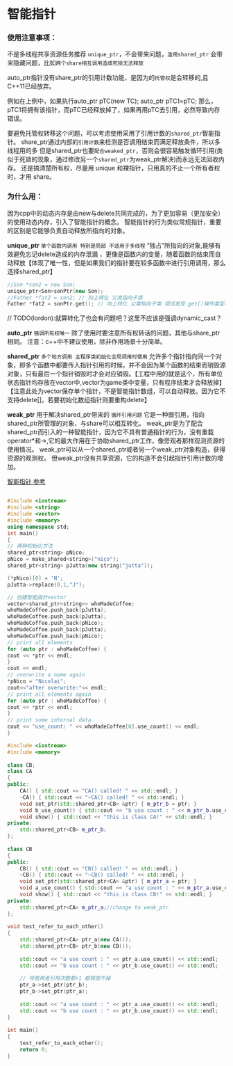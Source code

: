 # 智能指针

### 使用注意事项：
不是多线程共享资源任务推荐 `unique_ptr`，不会带来问题，`滥用shared_ptr` 会带来隐藏问题，比如`两个share相互调用造成死锁无法释放`

auto_ptr指针没有share_ptr的引用计数功能，是因为的`托管权`是会转移的,且C++11已经放弃。

例如在上例中，如果执行auto_ptr<TC> pTC(new TC);   auto_ptr<TC> pTC1=pTC;
那么，pTC1将拥有该指针，而pTC已经释放掉了，如果再用pTC去引用，必然导致内存错误。

要避免托管权转移这个问题，可以考虑使用采用了引用计数的`shared_ptr`智能指针。
share_ptr通过内部的`引用计数`来检测是否调用结束而满足释放条件，所以多线程用的多
但是shared_ptr也要`配合weaked_ptr`，否则会很容易触发循环引用(类似于死锁的现象，通过修改另一个`shared_ptr`为weak_ptr解决)而永远无法回收内存。
还是搞清楚所有权，尽量用 unique 和裸指针，只用真的不止一个所有者权时，才用 share。



### 为什么用：
因为cpp中的动态内存是由new与delete共同完成的，为了更加容易（更加安全）的使用动态内存，引入了智能指针的概念。
智能指针的行为类似常规指针，重要的区别是它能够负责自动释放所指向的对象。


**unique_ptr**  `单个函数内调用 特别是局部 不适用于多线程`
“独占”所指向的对象,能够有效避免忘记delete造成的内存泄漏 ，更像是函数内的变量，随着函数的结束而自动释放【体现了唯一性，但是如果我们的指针要在较多函数中进行引用调用，那么选择shared_ptr】
```cpp 继承类的向上转化使用智能指针进行操作
//Son *son2 = new Son;
unique_ptr<Son>sonPtr(new Son);
//Father *fat2 = son2; // 向上转化 父类指向子类
Father *fat2 = sonPtr.get(); // 向上转化 父类指向子类 调试发现.get()操作类型与son2相同
```
// TODO(lordon):就算转化了也会有问题吧？这里不应该是强调dynamic_cast？

**auto_ptr**  `强调所有权唯一` 除了使用时要注意所有权转话的问题，其他与share_ptr相同。
注意：c++中不建议使用，除非作用场景十分简单。

**shared_ptr**  `多个地方调用 主程序类初始化全局调用时使用`
允许多个指针指向同一个对象，即多个函数中都要传入指针引用的时候，并不会因为某个函数的结束而销毁源对象，只有最后一个指针销毁时才会对应销毁。【工程中用的就是这个，所有单位状态指针均存放在vector中,vector为game类中变量，只有程序结束才会释放掉】【注意此处为vector保存单个指针，不是智能指针数组，可以自动释放。因为它不支持delete[]，若要初始化数组指针则要重构delete】


**weak_ptr**    用于解决shared_ptr带来的 `循环引用问题`
它是一种弱引用，指向shared_ptr所管理的对象，与share可以相互转化。
weak_ptr是为了配合shared_ptr而引入的一种智能指针，因为它不具有普通指针的行为，没有重载operator*和->,它的最大作用在于协助shared_ptr工作，像旁观者那样观测资源的使用情况。
weak_ptr可以从一个shared_ptr或者另一个weak_ptr对象构造，获得资源的观测权。
但weak_ptr没有共享资源，它的构造不会引起指针引用计数的增加。

[智能指针 参考](https://zhuanlan.zhihu.com/p/71649913)

```c++

#include <iostream>
#include <string>
#include <vector>
#include <memory>
using namespace std;
int main()
{
// 两种初始化方法
shared_ptr<string> pNico;
pNico = make_shared<string>("nico");
shared_ptr<string> pJutta(new string("jutta"));

(*pNico)[0] = 'N';
pJutta->replace(0,1,"J");

// 创建智能指针vector
vector<shared_ptr<string>> whoMadeCoffee;
whoMadeCoffee.push_back(pJutta);
whoMadeCoffee.push_back(pJutta);
whoMadeCoffee.push_back(pNico);
whoMadeCoffee.push_back(pJutta);
whoMadeCoffee.push_back(pNico);
// print all elements
for (auto ptr : whoMadeCoffee) {
cout << *ptr << endl;
}
cout << endl;
// overwrite a name again
*pNico = "Nicolai";
cout<<"after overwrite:"<< endl;
// print all elements again
for (auto ptr : whoMadeCoffee) {
cout << *ptr << endl;
}
// print some internal data
cout << "use_count: " << whoMadeCoffee[0].use_count() << endl;
}
```



```cpp
#include <iostream>
#include <memory>
 
class CB;
class CA
{
public:
    CA() { std::cout << "CA() called! " << std::endl; }
    ~CA() { std::cout << "~CA() called! " << std::endl; }
    void set_ptr(std::shared_ptr<CB> &ptr) { m_ptr_b = ptr; }
    void b_use_count() { std::cout << "b use count : " << m_ptr_b.use_count() << std::endl; }
    void show() { std::cout << "this is class CA!" << std::endl; }
private:
    std::shared_ptr<CB> m_ptr_b;
};
 
class CB
{
public:
    CB() { std::cout << "CB() called! " << std::endl; }
    ~CB() { std::cout << "~CB() called! " << std::endl; }
    void set_ptr(std::shared_ptr<CA> &ptr) { m_ptr_a = ptr; }
    void a_use_count() { std::cout << "a use count : " << m_ptr_a.use_count() << std::endl; }
    void show() { std::cout << "this is class CB!" << std::endl; }
private:
    std::shared_ptr<CA> m_ptr_a;//change to weak_ptr
};
 
void test_refer_to_each_other()
{
    std::shared_ptr<CA> ptr_a(new CA());
    std::shared_ptr<CB> ptr_b(new CB());
 
    std::cout << "a use count : " << ptr_a.use_count() << std::endl;
    std::cout << "b use count : " << ptr_b.use_count() << std::endl;
 
    // 导致两者引用次数都+1 都释放不掉
    ptr_a->set_ptr(ptr_b);
    ptr_b->set_ptr(ptr_a);
 
    std::cout << "a use count : " << ptr_a.use_count() << std::endl;
    std::cout << "b use count : " << ptr_b.use_count() << std::endl;
}
 
int main()
{
    test_refer_to_each_other();
    return 0;
}
```